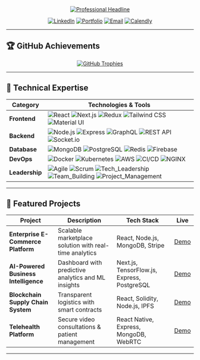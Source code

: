 <div align="center">
  <a href="https://github.com/YOUR_USERNAME">
    <img src="https://readme-typing-svg.demolab.com?font=Fira+Code&weight=600&size=28&duration=4000&pause=1000&color=6366F1&center=true&vCenter=true&width=800&height=60&lines=Senior+MERN+Stack+Developer;Tech+Agency+Founder+%26+CEO;Digital+Transformation+Architect;Full-Cycle+Software+Solutions" alt="Professional Headline" />
  </a>
</div>

<div align="center">
  <!-- Profile View Counter -->

  
  <!-- Social Links -->
  [![LinkedIn](https://img.shields.io/badge/LinkedIn-Connect-blue?style=flat-square&logo=linkedin)](https://linkedin.com/in/YOUR_PROFILE)
  [![Portfolio](https://img.shields.io/badge/Portfolio-Visit%20My%20Work-FF6B00?style=flat-square&logo=google-chrome)](https://yourportfolio.com)
  [![Email](https://img.shields.io/badge/Email-Contact%20Me-D14836?style=flat-square&logo=gmail)](mailto:youremail@example.com)
  [![Calendly](https://img.shields.io/badge/Schedule-Call-006BFF?style=flat-square&logo=calendly)](https://calendly.com/YOUR_PROFILE)
</div>

---

## 🏆 GitHub Achievements

<div align="center">
  <a href="https://github.com/YOUR_USERNAME">
    <img src="https://github-profile-trophy.vercel.app/?username=YOUR_USERNAME&theme=onedark&column=7&margin-w=10&margin-h=10&no-bg=true&no-frame=true" alt="GitHub Trophies" />
  </a>
</div>

---

## 🚀 Technical Expertise

<div align="center">
  
| Category         | Technologies & Tools                                                                 |
|------------------|--------------------------------------------------------------------------------------|
| **Frontend**     | ![React](https://img.shields.io/badge/React-20232A?logo=react&logoColor=61DAFB) ![Next.js](https://img.shields.io/badge/Next.js-000000?logo=nextdotjs) ![Redux](https://img.shields.io/badge/Redux-764ABC?logo=redux&logoColor=white) ![Tailwind CSS](https://img.shields.io/badge/Tailwind_CSS-38B2AC?logo=tailwind-css&logoColor=white) ![Material UI](https://img.shields.io/badge/Material_UI-0081CB?logo=mui&logoColor=white) |
| **Backend**      | ![Node.js](https://img.shields.io/badge/Node.js-339933?logo=nodedotjs&logoColor=white) ![Express](https://img.shields.io/badge/Express-000000?logo=express&logoColor=white) ![GraphQL](https://img.shields.io/badge/GraphQL-E10098?logo=graphql&logoColor=white) ![REST API](https://img.shields.io/badge/REST_API-FF6B00?logo=json&logoColor=white) ![Socket.io](https://img.shields.io/badge/Socket.io-010101?logo=socketdotio&logoColor=white) |
| **Database**     | ![MongoDB](https://img.shields.io/badge/MongoDB-47A248?logo=mongodb&logoColor=white) ![PostgreSQL](https://img.shields.io/badge/PostgreSQL-4169E1?logo=postgresql&logoColor=white) ![Redis](https://img.shields.io/badge/Redis-DC382D?logo=redis&logoColor=white) ![Firebase](https://img.shields.io/badge/Firebase-FFCA28?logo=firebase&logoColor=black) |
| **DevOps**       | ![Docker](https://img.shields.io/badge/Docker-2496ED?logo=docker&logoColor=white) ![Kubernetes](https://img.shields.io/badge/Kubernetes-326CE5?logo=kubernetes&logoColor=white) ![AWS](https://img.shields.io/badge/AWS-232F3E?logo=amazonaws&logoColor=white) ![CI/CD](https://img.shields.io/badge/CI/CD-FF6B00?logo=githubactions&logoColor=white) ![NGINX](https://img.shields.io/badge/NGINX-009639?logo=nginx&logoColor=white) |
| **Leadership**   | ![Agile](https://img.shields.io/badge/Agile-0096D6?logo=agile&logoColor=white) ![Scrum](https://img.shields.io/badge/Scrum-6DB33F?logo=scrum&logoColor=white) ![Tech_Leadership](https://img.shields.io/badge/Tech_Leadership-FF6B00?logo=leader&logoColor=white) ![Team_Building](https://img.shields.io/badge/Team_Building-4CAF50?logo=team&logoColor=white) ![Project_Management](https://img.shields.io/badge/Project_Management-9C27B0?logo=trello&logoColor=white) |

</div>

---

## 🌟 Featured Projects

<div align="center">
  
| Project | Description | Tech Stack | Live |
|---------|-------------|------------|------|
| **Enterprise E-Commerce Platform** | Scalable marketplace solution with real-time analytics | React, Node.js, MongoDB, Stripe | [Demo](https://example.com) |
| **AI-Powered Business Intelligence** | Dashboard with predictive analytics and ML insights | Next.js, TensorFlow.js, Express, PostgreSQL | [Demo](https://example.com) |
| **Blockchain Supply Chain System** | Transparent logistics with smart contracts | React, Solidity, Node.js, IPFS | [Demo](https://example.com) |
| **Telehealth Platform** | Secure video consultations & patient management | React Native, Express, MongoDB, WebRTC | [Demo](https://example.com) |

</div>

---


